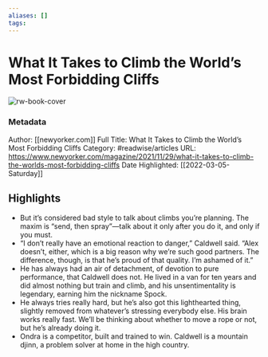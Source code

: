 ```yaml
---
aliases: []
tags:
---
```

# What It Takes to Climb the World’s Most Forbidding Cliffs

![rw-book-cover](https://readwise-assets.s3.amazonaws.com/static/images/article0.00998d930354.png)
### Metadata
Author: [[newyorker.com]]
Full Title: What It Takes to Climb the World’s Most Forbidding Cliffs
Category: #readwise/articles
URL: https://www.newyorker.com/magazine/2021/11/29/what-it-takes-to-climb-the-worlds-most-forbidding-cliffs
Date Highlighted: [[2022-03-05-Saturday]]

## Highlights
- But it’s considered bad style to talk about climbs you’re planning. The maxim is “send, then spray”—talk about it only after you do it, and only if you must.
- “I don’t really have an emotional reaction to danger,” Caldwell said. “Alex doesn’t, either, which is a big reason why we’re such good partners. The difference, though, is that he’s proud of that quality. I’m ashamed of it.”
- He has always had an air of detachment, of devotion to pure performance, that Caldwell does not. He lived in a van for ten years and did almost nothing but train and climb, and his unsentimentality is legendary, earning him the nickname Spock.
- He always tries really hard, but he’s also got this lighthearted thing, slightly removed from whatever’s stressing everybody else. His brain works really fast. We’ll be thinking about whether to move a rope or not, but he’s already doing it.
- Ondra is a competitor, built and trained to win. Caldwell is a mountain djinn, a problem solver at home in the high country.

